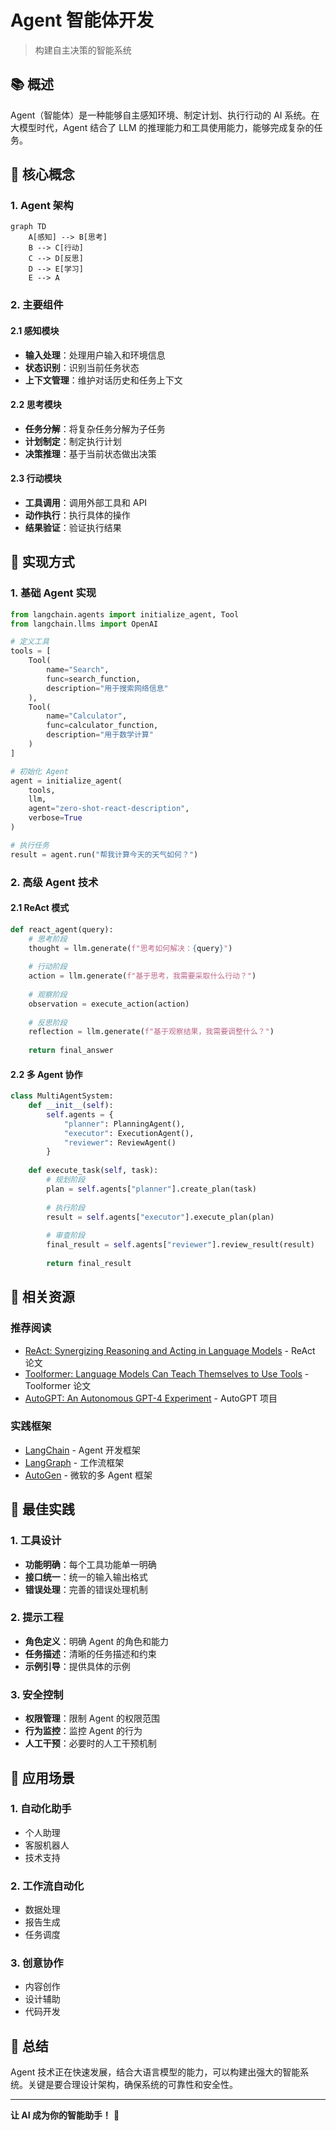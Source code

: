 # Agent 智能体开发

> 构建自主决策的智能系统

## 📚 概述

Agent（智能体）是一种能够自主感知环境、制定计划、执行行动的 AI 系统。在大模型时代，Agent 结合了 LLM 的推理能力和工具使用能力，能够完成复杂的任务。

## 🎯 核心概念

### 1. Agent 架构

```mermaid
graph TD
    A[感知] --> B[思考]
    B --> C[行动]
    C --> D[反思]
    D --> E[学习]
    E --> A
```

### 2. 主要组件

#### 2.1 感知模块
- **输入处理**：处理用户输入和环境信息
- **状态识别**：识别当前任务状态
- **上下文管理**：维护对话历史和任务上下文

#### 2.2 思考模块
- **任务分解**：将复杂任务分解为子任务
- **计划制定**：制定执行计划
- **决策推理**：基于当前状态做出决策

#### 2.3 行动模块
- **工具调用**：调用外部工具和 API
- **动作执行**：执行具体的操作
- **结果验证**：验证执行结果

## 🚀 实现方式

### 1. 基础 Agent 实现

```python
from langchain.agents import initialize_agent, Tool
from langchain.llms import OpenAI

# 定义工具
tools = [
    Tool(
        name="Search",
        func=search_function,
        description="用于搜索网络信息"
    ),
    Tool(
        name="Calculator",
        func=calculator_function,
        description="用于数学计算"
    )
]

# 初始化 Agent
agent = initialize_agent(
    tools,
    llm,
    agent="zero-shot-react-description",
    verbose=True
)

# 执行任务
result = agent.run("帮我计算今天的天气如何？")
```

### 2. 高级 Agent 技术

#### 2.1 ReAct 模式
```python
def react_agent(query):
    # 思考阶段
    thought = llm.generate(f"思考如何解决：{query}")
    
    # 行动阶段
    action = llm.generate(f"基于思考，我需要采取什么行动？")
    
    # 观察阶段
    observation = execute_action(action)
    
    # 反思阶段
    reflection = llm.generate(f"基于观察结果，我需要调整什么？")
    
    return final_answer
```

#### 2.2 多 Agent 协作
```python
class MultiAgentSystem:
    def __init__(self):
        self.agents = {
            "planner": PlanningAgent(),
            "executor": ExecutionAgent(),
            "reviewer": ReviewAgent()
        }
    
    def execute_task(self, task):
        # 规划阶段
        plan = self.agents["planner"].create_plan(task)
        
        # 执行阶段
        result = self.agents["executor"].execute_plan(plan)
        
        # 审查阶段
        final_result = self.agents["reviewer"].review_result(result)
        
        return final_result
```

## 🔗 相关资源

### 推荐阅读
- [ReAct: Synergizing Reasoning and Acting in Language Models](https://arxiv.org/abs/2210.03629) - ReAct 论文
- [Toolformer: Language Models Can Teach Themselves to Use Tools](https://arxiv.org/abs/2302.04761) - Toolformer 论文
- [AutoGPT: An Autonomous GPT-4 Experiment](https://github.com/Significant-Gravitas/Auto-GPT) - AutoGPT 项目

### 实践框架
- [LangChain](https://python.langchain.com/) - Agent 开发框架
- [LangGraph](https://github.com/langchain-ai/langgraph) - 工作流框架
- [AutoGen](https://github.com/microsoft/autogen) - 微软的多 Agent 框架

## 📝 最佳实践

### 1. 工具设计
- **功能明确**：每个工具功能单一明确
- **接口统一**：统一的输入输出格式
- **错误处理**：完善的错误处理机制

### 2. 提示工程
- **角色定义**：明确 Agent 的角色和能力
- **任务描述**：清晰的任务描述和约束
- **示例引导**：提供具体的示例

### 3. 安全控制
- **权限管理**：限制 Agent 的权限范围
- **行为监控**：监控 Agent 的行为
- **人工干预**：必要时的人工干预机制

## 🎯 应用场景

### 1. 自动化助手
- 个人助理
- 客服机器人
- 技术支持

### 2. 工作流自动化
- 数据处理
- 报告生成
- 任务调度

### 3. 创意协作
- 内容创作
- 设计辅助
- 代码开发

## 🎯 总结

Agent 技术正在快速发展，结合大语言模型的能力，可以构建出强大的智能系统。关键是要合理设计架构，确保系统的可靠性和安全性。

---

**让 AI 成为你的智能助手！** 🚀 